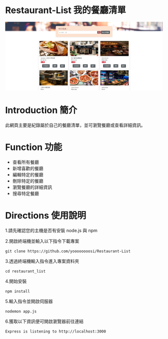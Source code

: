 # Restaurant-List 我的餐廳清單
![image](https://github.com/yoooooooosi/Restaurant-List/blob/main/restaurant%20pic%20v-2.jpg?raw=true)
# Introduction 簡介
此網頁主要是紀錄屬於自己的餐廳清單，並可瀏覽餐廳或查看詳細資訊。
# Function 功能
* 查看所有餐廳
* 新增喜歡的餐廳
* 編輯特定的餐廳
* 刪除特定的餐廳
* 瀏覽餐廳的詳細資訊
* 搜尋特定餐廳
# Directions 使用說明
1.請先確認您的主機是否有安裝 node.js 與 npm

2.開啟終端機並輸入以下指令下載專案
 ```
 git clone https://github.com/yoooooooosi/Restaurant-List
 ```
3.透過終端機輸入指令進入專案資料夾
 ```
cd restaurant_list 
 ```
4.開始安裝
 ```
npm install
 ```
5.輸入指令並開啟伺服器
 ```
nodemon app.js
 ```
6.獲取以下資訊便可開啟瀏覽器前往連結
 ```
Express is listening to http://localhost:3000
 ```
